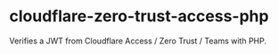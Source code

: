 # cloudflare-zero-trust-access-php
Verifies a JWT from Cloudflare Access / Zero Trust / Teams with PHP.
